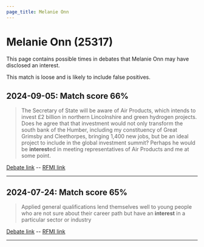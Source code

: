 ```yaml
---
page_title: Melanie Onn
---
```


# Melanie Onn  (25317)

This page contains possible times in debates that Melanie Onn may have disclosed an interest.

This match is loose and is likely to include false positives. 



## 2024-09-05: Match score 66%

>The Secretary of State will be aware of Air Products, which intends to invest £2 billion in northern Lincolnshire and green hydrogen projects. Does he agree that that investment would not only transform the south bank of the Humber, including my constituency of Great Grimsby and Cleethorpes, bringing 1,400 new jobs, but be an ideal project to include in the global investment summit? Perhaps he would be **interest**ed in meeting representatives of Air Products and me at some point.

[Debate link](https://www.theyworkforyou.com/debates/?id=2024-09-05b.403.2)  --  [RFMI link](https://www.theyworkforyou.com/mp/25317/register)


---



## 2024-07-24: Match score 65%

>Applied general qualifications lend themselves well to young people who are not sure about their career path but have an **interest** in a particular sector or industry

[Debate link](https://www.theyworkforyou.com/debates/?id=2024-07-24d.719.2)  --  [RFMI link](https://www.theyworkforyou.com/mp/25317/register)


---

